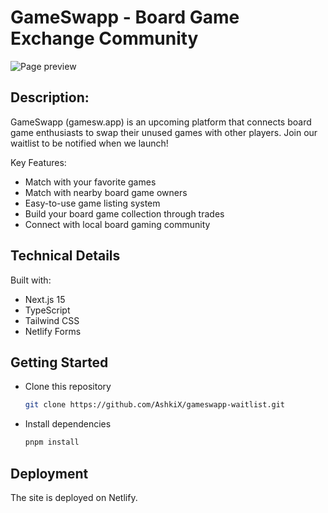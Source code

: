 # GameSwapp - Board Game Exchange Community

![Page preview](./preview.png)

## Description:

GameSwapp (gamesw.app) is an upcoming platform that connects board game enthusiasts to swap their unused games with other players. Join our waitlist to be notified when we launch!

Key Features:
- Match with your favorite games
- Match with nearby board game owners
- Easy-to-use game listing system 
- Build your board game collection through trades
- Connect with local board gaming community

## Technical Details

Built with:
- Next.js 15
- TypeScript
- Tailwind CSS
- Netlify Forms


## Getting Started

- Clone this repository

  ```bash
  git clone https://github.com/AshkiX/gameswapp-waitlist.git
  ```

- Install dependencies
  ```bash
  pnpm install
  ```

## Deployment

The site is deployed on Netlify.




